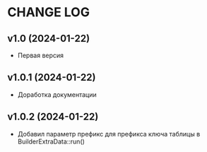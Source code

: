 CHANGE LOG
==========

## v1.0 (2024-01-22)
* Первая версия

## v1.0.1 (2024-01-22)
* Доработка документации

## v1.0.2 (2024-01-22)
* Добавил параметр префикс для префикса ключа таблицы в BuilderExtraData::run()